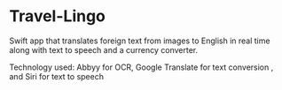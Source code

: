 # Travel-Lingo

Swift app that translates foreign text from images to English in real time along with text to speech and a currency converter.

Technology used: Abbyy for OCR, Google Translate for text conversion , and Siri for text to speech
